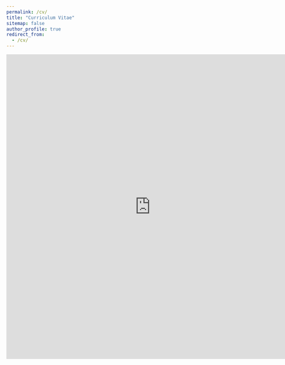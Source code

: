 ```yaml
---
permalink: /cv/
title: "Curriculum Vitae"
sitemap: false
author_profile: true
redirect_from: 
  - /cv/
---
```

<embed src="https://jferrherz.github.io/files/resume_jacobo_ferrer.pdf" type="application/pdf" width='150%' height='800px' />
